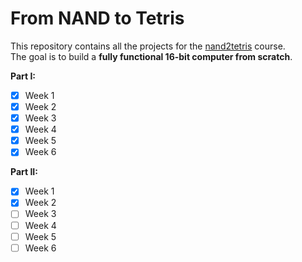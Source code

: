 # From NAND to Tetris

This repository contains all the projects for the [nand2tetris](https://www.nand2tetris.org/) course.  
The goal is to build a **fully functional 16-bit computer from scratch**.

**Part I:**  
- [x] Week 1
- [x] Week 2
- [x] Week 3
- [x] Week 4
- [x] Week 5
- [x] Week 6

**Part II:**  
- [x] Week 1
- [x] Week 2
- [ ] Week 3
- [ ] Week 4
- [ ] Week 5
- [ ] Week 6